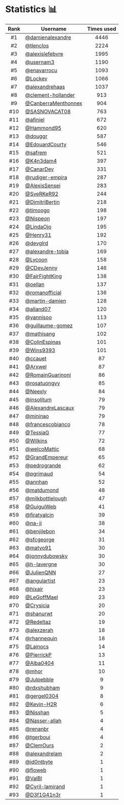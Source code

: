 # Statistics 📊

|Rank|Username|Times used|
:--------:|--------|:--------:|
|#1|[@damienalexandre](https://github.com/damienalexandre)|4446|
|#2|[@tlenclos](https://github.com/tlenclos)|2224|
|#3|[@alexislefebvre](https://github.com/alexislefebvre)|1995|
|#4|[@usernam3](https://github.com/usernam3)|1190|
|#5|[@enavarrocu](https://github.com/enavarrocu)|1093|
|#6|[@Lockev](https://github.com/Lockev)|1066|
|#7|[@alexandrehaas](https://github.com/alexandrehaas)|1037|
|#8|[@clement-hollander](https://github.com/clement-hollander)|913|
|#9|[@CanberraMenthonnex](https://github.com/CanberraMenthonnex)|904|
|#10|[@SASNOVACAT08](https://github.com/SASNOVACAT08)|763|
|#11|[@afiniel](https://github.com/afiniel)|672|
|#12|[@Hammond95](https://github.com/Hammond95)|620|
|#13|[@douggr](https://github.com/douggr)|587|
|#14|[@EdouardCourty](https://github.com/EdouardCourty)|546|
|#15|[@safrem](https://github.com/safrem)|521|
|#16|[@K4n3dam4](https://github.com/K4n3dam4)|397|
|#17|[@CanarDev](https://github.com/CanarDev)|331|
|#18|[@rudiger-empira](https://github.com/rudiger-empira)|287|
|#19|[@AlexisSensei](https://github.com/AlexisSensei)|283|
|#20|[@SveRKeR92](https://github.com/SveRKeR92)|244|
|#21|[@DimitriBertin](https://github.com/DimitriBertin)|218|
|#22|[@timoogo](https://github.com/timoogo)|198|
|#23|[@Nispeon](https://github.com/Nispeon)|197|
|#24|[@LindaOjo](https://github.com/LindaOjo)|195|
|#25|[@Henry31](https://github.com/Henry31)|192|
|#26|[@devglrd](https://github.com/devglrd)|170|
|#27|[@alexandre-tobia](https://github.com/alexandre-tobia)|169|
|#28|[@Lycoon](https://github.com/Lycoon)|158|
|#29|[@CDevJenny](https://github.com/CDevJenny)|146|
|#30|[@FairFightKing](https://github.com/FairFightKing)|138|
|#31|[@oellan](https://github.com/oellan)|137|
|#32|[@romanofficial](https://github.com/romanofficial)|136|
|#33|[@martin-damien](https://github.com/martin-damien)|128|
|#34|[@alland07](https://github.com/alland07)|120|
|#35|[@yannisoo](https://github.com/yannisoo)|113|
|#36|[@guillaume-gomez](https://github.com/guillaume-gomez)|107|
|#37|[@mathisang](https://github.com/mathisang)|102|
|#38|[@ColinEspinas](https://github.com/ColinEspinas)|101|
|#39|[@Wins9393](https://github.com/Wins9393)|101|
|#40|[@ccauet](https://github.com/ccauet)|87|
|#41|[@Arxwel](https://github.com/Arxwel)|87|
|#42|[@RomainGuarinoni](https://github.com/RomainGuarinoni)|86|
|#43|[@rosatuongvy](https://github.com/rosatuongvy)|85|
|#44|[@Neexly](https://github.com/Neexly)|84|
|#45|[@insolitum](https://github.com/insolitum)|79|
|#46|[@AlexandreLascaux](https://github.com/AlexandreLascaux)|79|
|#47|[@mininao](https://github.com/mininao)|79|
|#48|[@francescobianco](https://github.com/francescobianco)|78|
|#49|[@TessiaG](https://github.com/TessiaG)|77|
|#50|[@Wilkins](https://github.com/Wilkins)|72|
|#51|[@welcoMattic](https://github.com/welcoMattic)|68|
|#52|[@GrandEmpereur](https://github.com/GrandEmpereur)|65|
|#53|[@pedrogrande](https://github.com/pedrogrande)|62|
|#54|[@pgrimaud](https://github.com/pgrimaud)|54|
|#55|[@annhan](https://github.com/annhan)|52|
|#56|[@matdumond](https://github.com/matdumond)|48|
|#57|[@milkbottlelough](https://github.com/milkbottlelough)|47|
|#58|[@GuiguiWeb](https://github.com/GuiguiWeb)|41|
|#59|[@firatyalcin](https://github.com/firatyalcin)|39|
|#60|[@na-ji](https://github.com/na-ji)|38|
|#61|[@benjilebon](https://github.com/benjilebon)|34|
|#62|[@sfcgeorge](https://github.com/sfcgeorge)|31|
|#63|[@matyo91](https://github.com/matyo91)|30|
|#64|[@jonnydubowsky](https://github.com/jonnydubowsky)|30|
|#65|[@h-lavergne](https://github.com/h-lavergne)|30|
|#66|[@JulienQNN](https://github.com/JulienQNN)|27|
|#67|[@angulartist](https://github.com/angulartist)|23|
|#68|[@hixair](https://github.com/hixair)|23|
|#69|[@LeGoffMael](https://github.com/LeGoffMael)|23|
|#70|[@Crysicia](https://github.com/Crysicia)|20|
|#71|[@shanurwt](https://github.com/shanurwt)|20|
|#72|[@Redeltaz](https://github.com/Redeltaz)|19|
|#73|[@alexzerah](https://github.com/alexzerah)|18|
|#74|[@rhannequin](https://github.com/rhannequin)|18|
|#75|[@Lainocs](https://github.com/Lainocs)|14|
|#76|[@PierrickP](https://github.com/PierrickP)|13|
|#77|[@Alba0404](https://github.com/Alba0404)|11|
|#78|[@mhor](https://github.com/mhor)|10|
|#79|[@Julpebble](https://github.com/Julpebble)|9|
|#80|[@rdxshubham](https://github.com/rdxshubham)|9|
|#81|[@gergel0304](https://github.com/gergel0304)|8|
|#82|[@Kevin-H2R](https://github.com/Kevin-H2R)|6|
|#83|[@Nisshan](https://github.com/Nisshan)|5|
|#84|[@Nasser-allah](https://github.com/Nasser-allah)|4|
|#85|[@renanbr](https://github.com/renanbr)|4|
|#86|[@tgerboui](https://github.com/tgerboui)|4|
|#87|[@ClemOurs](https://github.com/ClemOurs)|2|
|#88|[@alexandrelam](https://github.com/alexandrelam)|2|
|#89|[@id0ntbyte](https://github.com/id0ntbyte)|1|
|#90|[@floweb](https://github.com/floweb)|1|
|#91|[@ValBl](https://github.com/ValBl)|1|
|#92|[@Cyril-lamirand](https://github.com/Cyril-lamirand)|1|
|#93|[@D3f1G41n3r](https://github.com/D3f1G41n3r)|1|
